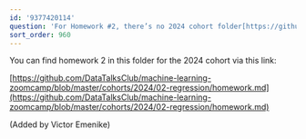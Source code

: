 ```yaml
---
id: '9377420114'
question: 'For Homework #2, there’s no 2024 cohort folder[https://github.com/DataTalksClub/machine-learning-zoomcamp/blob/master/02-regression/homework.md](https://github.com/DataTalksClub/machine-learning-zoomcamp/blob/master/02-regression/homework.md)?'
sort_order: 960
---
```


You can find homework 2 in this folder for the 2024 cohort via this link:

[https://github.com/DataTalksClub/machine-learning-zoomcamp/blob/master/cohorts/2024/02-regression/homework.md](https://github.com/DataTalksClub/machine-learning-zoomcamp/blob/master/cohorts/2024/02-regression/homework.md)

(Added by Victor Emenike)

